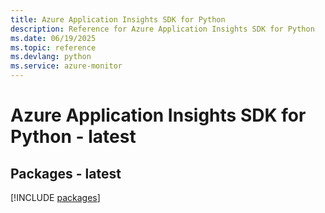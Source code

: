```yaml
---
title: Azure Application Insights SDK for Python
description: Reference for Azure Application Insights SDK for Python
ms.date: 06/19/2025
ms.topic: reference
ms.devlang: python
ms.service: azure-monitor
---
```

# Azure Application Insights SDK for Python - latest
## Packages - latest
[!INCLUDE [packages](application-insights-index.md)]